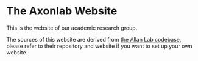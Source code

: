 # The Axonlab Website

This is the website of our academic research group.

The sources of this website are derived from [the Allan Lab codebase](https://github.com/mpa139/allanlab), please refer to their repository and website if you want to set up your own website.

